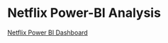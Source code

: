 # Netflix Power-BI Analysis
[Netflix Power BI Dashboard](https://github.com/aftabalammansoori/Netflix-Power-BI-Analysis/blob/main/Netflix%20Power%20BI%20.png)
